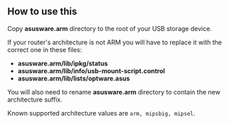 ## How to use this

Copy **asusware.arm** directory to the root of your USB storage device.

If your router's architecture is not ARM you will have to replace it with the correct one in these files:
- **asusware.arm/lib/ipkg/status**
- **asusware.arm/lib/info/usb-mount-script.control**
- **asusware.arm/lib/lists/optware.asus**

You will also need to rename **asusware.arm** directory to contain the new architecture suffix.

Known supported architecture values are `arm, mipsbig, mipsel`.
